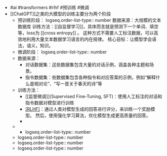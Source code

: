 - #ai #transformers #rlhf #预训练 #微调
- [[ChatGPT]]之类的大模型的训练主要分为两个阶段
	- 预训练阶段：
	  logseq.order-list-type:: number
	  数据来源：大规模的文本数据库
	  训练方法：[[自监督学习]]，具体而言就是预测下一个单词、填空等，loss为 [[cross entropy]] 。 这种方式不需要人工标注数据，可以高效地利用大量文本数据学习语言的内在规律。
	  核心目标：让模型学会语法，语义，知识。
	- 微调阶段：
	  logseq.order-list-type:: number
	- 数据来源：
		- 对话数据集：这些数据集包含大量的对话示例，涵盖各种主题和场景。
		- 指令数据集：些数据集包含各种指令和对应答案的示例，例如“解释什么是相对论”、“写一首关于春天的诗”等
	- 训练方法：
		- [[监督微调]](Supervised Fine-Tuning, SFT)：使用人工标注的对话和指令数据对模型进行训练
		- [[RLHF]](基于人类反馈的强化学习)：通过人类对模型生成的回答进行评分，来训练一个奖励模型。 然后，使用强化学习算法，优化模型生成更高质量的回答。
		-
	-
		- logseq.order-list-type:: number
	- logseq.order-list-type:: number
	- logseq.order-list-type:: number
	- logseq.order-list-type:: number